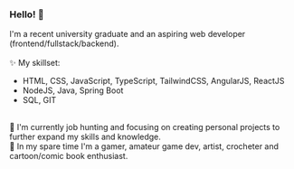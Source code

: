 ### Hello! 👾
I'm a recent university graduate and an aspiring web developer (frontend/fullstack/backend).
<br /><br />✨ My skillset:
- HTML, CSS, JavaScript, TypeScript, TailwindCSS, AngularJS, ReactJS
- NodeJS, Java, Spring Boot
- SQL, GIT

<br />💜 I'm currently job hunting and focusing on creating personal projects to further expand my skills and knowledge.
<br />💜 In my spare time I'm a gamer, amateur game dev, artist, crocheter and cartoon/comic book enthusiast.
<!--
**DominikaDuralek/dominikaduralek** is a ✨ _special_ ✨ repository because its `README.md` (this file) appears on your GitHub profile.

Here are some ideas to get you started:

- 🔭 I’m currently working on ...
- 🌱 I’m currently learning ...
- 👯 I’m looking to collaborate on ...
- 🤔 I’m looking for help with ...
- 💬 Ask me about ...
- 📫 How to reach me: ...
- 😄 Pronouns: ...
- ⚡ Fun fact: ...
-->
